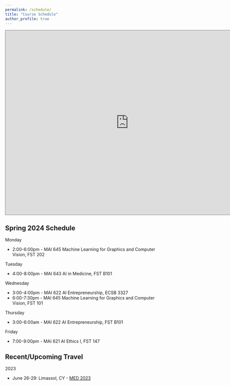 ```yaml
---
permalink: /schedule/
title: "Course Schedule"
author_profile: true
---
```

<iframe src="https://calendar.google.com/calendar/embed?height=600&wkst=1&bgcolor=%23E67C73&ctz=Asia%2FNicosia&showNav=0&showDate=0&showPrint=0&showTabs=0&showTz=1&showCalendars=0&showTitle=0&src=ZDJlYWRlM2VlMDE1Y2MwYWE3YWE2NzQ0ZTBmYzJmMjUxMDk4MGI3NTVhYzU2OWZiMmVmODM2ODY4NDRjMmJiNkBncm91cC5jYWxlbmRhci5nb29nbGUuY29t&src=ZW4uY3kjaG9saWRheUBncm91cC52LmNhbGVuZGFyLmdvb2dsZS5jb20&color=%23F4511E&color=%230B8043" style="border:solid 1px #777" width="800" height="600" frameborder="0" scrolling="no"></iframe>

## Spring 2024 Schedule

Monday

* 2:00-6:00pm - MAI 645 Machine Learning for Graphics and Computer Vision, FST 202

Tuesday

* 4:00-8:00pm - MAI 643 AI in Medicine, FST B101

Wednesday

* 3:00-4:00pm - MAI 622 AI Entrepreneurship, ECSB 3327
* 6:00-7:30pm - MAI 645 Machine Learning for Graphics and Computer Vision, FST 101

Thursday

* 3:00-6:00am - MAI 622 AI Entrepreneurship, FST B101

Friday

* 7:00-9:00pm - MAI 621 AI Ethics I, FST 147

## Recent/Upcoming Travel

2023

* June 26-29: Limassol, CY - [MED 2023](https://med2023.eu/)
